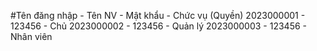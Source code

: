 #Tên đăng nhập - Tên NV - Mật khẩu - Chức vụ (Quyền)
2023000001 - 123456 - Chủ
2023000002 - 123456 - Quản lý
2023000003 - 123456 - Nhân viên
